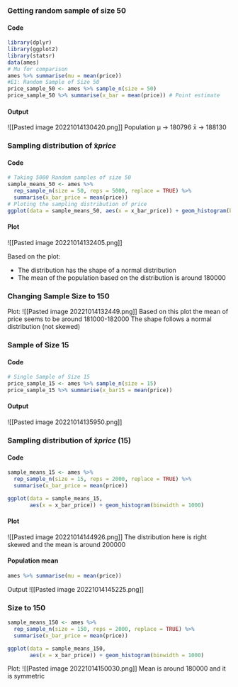 ### Getting random sample of size 50
#### Code
```R
library(dplyr)
library(ggplot2)
library(statsr)
data(ames)
# Mu for comparison
ames %>% summarise(mu = mean(price))
#E1: Random Sample of Size 50
price_sample_50 <- ames %>% sample_n(size = 50)
price_sample_50 %>% summarise(x_bar = mean(price)) # Point estimate
```
#### Output
![[Pasted image 20221014130420.png]]
Population µ -> 180796
x̄ -> 188130

### Sampling distribution of x̄*price*
#### Code
```R
# Taking 5000 Random samples of size 50
sample_means_50 <- ames %>%
  rep_sample_n(size = 50, reps = 5000, replace = TRUE) %>% 
  summarise(x_bar_price = mean(price))
# Ploting the sampling distribution of price
ggplot(data = sample_means_50, aes(x = x_bar_price)) + geom_histogram(binwidth = 1000)
```

#### Plot
![[Pasted image 20221014132405.png]]

Based on the plot:
- The distribution has the shape of a normal distribution
- The mean of the population based on the distribution is around 180000
### Changing Sample Size to 150
Plot:
![[Pasted image 20221014132449.png]]
Based on this plot the mean of price seems to be around 181000-182000
The shape follows a normal distribution (not skewed)

### Sample of Size 15
#### Code 
```R
# Single Sample of Size 15
price_sample_15 <- ames %>% sample_n(size = 15)
price_sample_15 %>% summarise(x_bar15 = mean(price))
```
#### Output
![[Pasted image 20221014135950.png]]
### Sampling distribution of x̄*price* (15)
#### Code
```R
sample_means_15 <- ames %>%
  rep_sample_n(size = 15, reps = 2000, replace = TRUE) %>% 
  summarise(x_bar_price = mean(price))

ggplot(data = sample_means_15, 
       aes(x = x_bar_price)) + geom_histogram(binwidth = 1000)
```
#### Plot
![[Pasted image 20221014144926.png]]
The distribution here is right skewed and the mean is around 200000
#### Population mean

```R
ames %>% summarise(mu = mean(price))
```
Output
![[Pasted image 20221014145225.png]]
### Size to 150
```R
sample_means_150 <- ames %>%
  rep_sample_n(size = 150, reps = 2000, replace = TRUE) %>% 
  summarise(x_bar_price = mean(price))

ggplot(data = sample_means_150, 
       aes(x = x_bar_price)) + geom_histogram(binwidth = 1000)
```
Plot:
![[Pasted image 20221014150030.png]]
Mean is around 180000 and it is symmetric